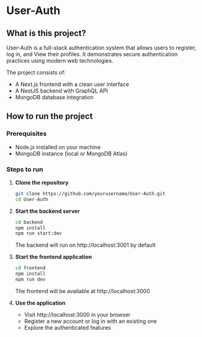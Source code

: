 # User-Auth
## What is this project?

User-Auth is a full-stack authentication system that allows users to register, log in, and View their profiles. It demonstrates secure authentication practices using modern web technologies.

The project consists of:
- A Next.js frontend with a clean user interface
- A NestJS backend with GraphQL API
- MongoDB database integration

## How to run the project

### Prerequisites
- Node.js installed on your machine
- MongoDB instance (local or MongoDB Atlas)

### Steps to run

1. **Clone the repository**
   ```bash
   git clone https://github.com/yourusername/User-Auth.git
   cd User-Auth
   ```

2. **Start the backend server**
   ```bash
   cd backend
   npm install
   npm run start:dev
   ```
   The backend will run on http://localhost:3001 by default

3. **Start the frontend application**
   ```bash
   cd frontend
   npm install
   npm run dev
   ```
   The frontend will be available at http://localhost:3000

4. **Use the application**
   - Visit http://localhost:3000 in your browser
   - Register a new account or log in with an existing one
   - Explore the authenticated features
